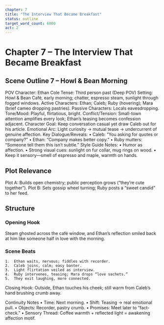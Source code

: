 ```yaml
---
chapter: 7
title: "The Interview That Became Breakfast"
status: outline
target_word_count: 6000
act: 2
---
```


# Chapter 7 – The Interview That Became Breakfast

## Scene Outline 7 – Howl & Bean Morning

POV Character: Ethan Cole
Tense: Third person past (Deep POV)
Setting: Howl & Bean Café, early morning; chatter, espresso steam, sunlight through fogged windows.
Active Characters: Ethan; Caleb; Ruby (hovering); Mara (brief cameo dropping pastries).
Passive Characters: Locals eavesdropping.
Tone/Mood: Playful, flirtatious, bright.
Conflict/Tension: Small-town attention amplifies every look; Ethan’s teasing becomes confession adjacent.
Character Goal: Keep conversation casual yet draw Caleb out for his article.
Emotional Arc: Light curiosity → mutual tease → undercurrent of genuine affection.
Key Dialogue/Reveals:
	•	Caleb: “You asking for quotes or company?”
	•	Ethan: “Company makes better copy.”
	•	Ruby mutters: “Someone tell them this isn’t subtle.”
Style Guide Notes:
	•	Humor as affection.
	•	Strong visual cues: sunlight on fur collar, mug rings on wood.
	•	Keep it sensory—smell of espresso and maple, warmth on hands.

## Plot Relevance

Plot A: Builds open chemistry; public perception grows (“they’re cute together”).
Plot B: Sets gossip wheel turning; Ruby posts a “sweet candid” to her feed.

## Structure

### Opening Hook
Steam ghosted across the café window, and Ethan’s reflection smiled back at him like someone half in love with the morning.

### Scene Beats
	1.	Ethan waits, nervous; fiddles with recorder.
	2.	Caleb joins, calm; easy banter.
	3.	Light flirtation veiled as interview.
	4.	Ruby intervenes, teasing; Mara drops “love sachets.”
	5.	They exit laughing, more connected.
Closing Hook: Outside, Ethan touches his cheek; still warm from Caleb’s hand brushing crumb away.

Continuity Notes
	•	Time: Next morning.
	•	Shift: Teasing → real emotional pull.
	•	Objects: Recorder, pastry crumb.
	•	Promises: Meet later to “fact-check.”
	•	Sensory Thread: Coffee warmth + reflected light = awakening affection motif.

